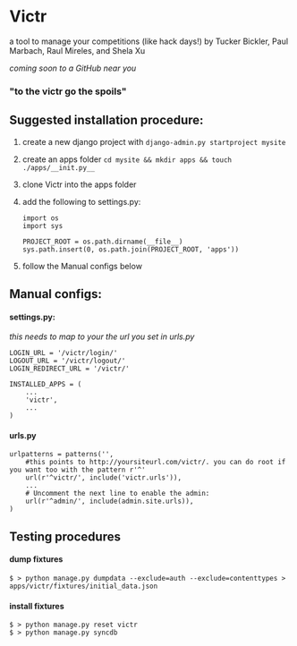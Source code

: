 # Victr #

a tool to manage your competitions (like hack days!)
by Tucker Bickler, Paul Marbach, Raul Mireles, and Shela Xu

_coming soon to a GitHub near you_

### "to the victr go the spoils" ###

## Suggested installation procedure: ##

1.  create a new django project with `django-admin.py startproject mysite`
2.  create an apps folder `cd mysite && mkdir apps && touch ./apps/__init.py__`
3.  clone Victr into the apps folder
4.  add the following to settings.py:

        import os
        import sys

        PROJECT_ROOT = os.path.dirname(__file__)
        sys.path.insert(0, os.path.join(PROJECT_ROOT, 'apps'))
    
5.  follow the Manual configs below

## Manual configs: ##
#### settings.py: ####
_this needs to map to your the url you set in urls.py_

    LOGIN_URL = '/victr/login/'
    LOGOUT_URL = '/victr/logout/'
    LOGIN_REDIRECT_URL = '/victr/'

    INSTALLED_APPS = (
        ...
        'victr',
        ...
    )

#### urls.py ####

    urlpatterns = patterns('',
        #this points to http://yoursiteurl.com/victr/. you can do root if you want too with the pattern r'^'
        url(r'^victr/', include('victr.urls')),
        ...
        # Uncomment the next line to enable the admin:
        url(r'^admin/', include(admin.site.urls)),
    )

## Testing procedures ##
#### dump fixtures ####
    $ > python manage.py dumpdata --exclude=auth --exclude=contenttypes > apps/victr/fixtures/initial_data.json  

#### install fixtures ####
    $ > python manage.py reset victr  
    $ > python manage.py syncdb